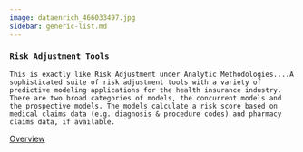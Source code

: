 ```yaml
---
image: dataenrich_466033497.jpg
sidebar: generic-list.md
---
```


### `Risk Adjustment Tools`

`This is exactly like Risk Adjustment under Analytic Methodologies....A sophisticated suite of risk adjustment tools with a variety of predictive modeling applications for the health insurance industry. There are two broad categories of models, the concurrent models and the prospective models. The models calculate a risk score based on medical claims data (e.g. diagnosis & procedure codes) and pharmacy claims data, if available.`

[Overview]

[Overview]: http://google.com
